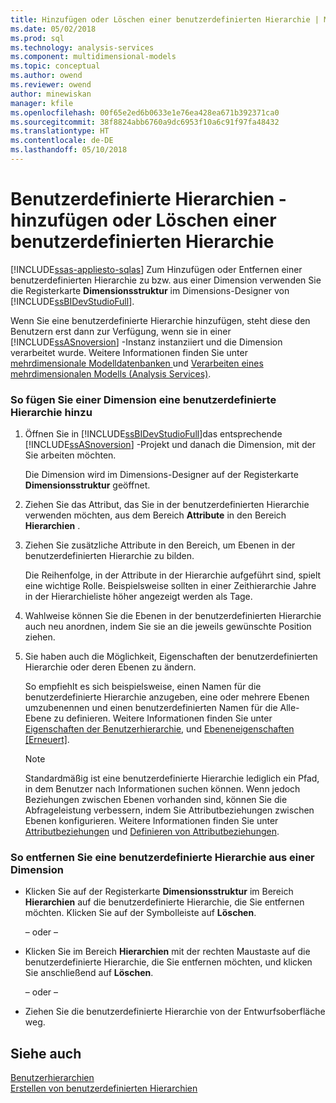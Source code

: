 ```yaml
---
title: Hinzufügen oder Löschen einer benutzerdefinierten Hierarchie | Microsoft Docs
ms.date: 05/02/2018
ms.prod: sql
ms.technology: analysis-services
ms.component: multidimensional-models
ms.topic: conceptual
ms.author: owend
ms.reviewer: owend
author: minewiskan
manager: kfile
ms.openlocfilehash: 00f65e2ed6b0633e1e76ea428ea671b392371ca0
ms.sourcegitcommit: 38f8824abb6760a9dc6953f10a6c91f97fa48432
ms.translationtype: HT
ms.contentlocale: de-DE
ms.lasthandoff: 05/10/2018
---
```

# <a name="user-defined-hierarchies---add-or-delete-a-user-defined-hierarchy"></a>Benutzerdefinierte Hierarchien - hinzufügen oder Löschen einer benutzerdefinierten Hierarchie
[!INCLUDE[ssas-appliesto-sqlas](../../includes/ssas-appliesto-sqlas.md)]
  Zum Hinzufügen oder Entfernen einer benutzerdefinierten Hierarchie zu bzw. aus einer Dimension verwenden Sie die Registerkarte **Dimensionsstruktur** im Dimensions-Designer von [!INCLUDE[ssBIDevStudioFull](../../includes/ssbidevstudiofull-md.md)].  
  
 Wenn Sie eine benutzerdefinierte Hierarchie hinzufügen, steht diese den Benutzern erst dann zur Verfügung, wenn sie in einer [!INCLUDE[ssASnoversion](../../includes/ssasnoversion-md.md)] -Instanz instanziiert und die Dimension verarbeitet wurde. Weitere Informationen finden Sie unter [mehrdimensionale Modelldatenbanken ](../../analysis-services/multidimensional-models/multidimensional-model-databases-ssas.md) und [Verarbeiten eines mehrdimensionalen Modells &#40;Analysis Services&#41;](../../analysis-services/multidimensional-models/processing-a-multidimensional-model-analysis-services.md).  
  
### <a name="to-add-a-user-defined-hierarchy-to-a-dimension"></a>So fügen Sie einer Dimension eine benutzerdefinierte Hierarchie hinzu  
  
1.  Öffnen Sie in [!INCLUDE[ssBIDevStudioFull](../../includes/ssbidevstudiofull-md.md)]das entsprechende [!INCLUDE[ssASnoversion](../../includes/ssasnoversion-md.md)] -Projekt und danach die Dimension, mit der Sie arbeiten möchten.  
  
     Die Dimension wird im Dimensions-Designer auf der Registerkarte **Dimensionsstruktur** geöffnet.  
  
2.  Ziehen Sie das Attribut, das Sie in der benutzerdefinierten Hierarchie verwenden möchten, aus dem Bereich **Attribute** in den Bereich **Hierarchien** .  
  
3.  Ziehen Sie zusätzliche Attribute in den Bereich, um Ebenen in der benutzerdefinierten Hierarchie zu bilden.  
  
     Die Reihenfolge, in der Attribute in der Hierarchie aufgeführt sind, spielt eine wichtige Rolle. Beispielsweise sollten in einer Zeithierarchie Jahre in der Hierarchieliste höher angezeigt werden als Tage.  
  
4.  Wahlweise können Sie die Ebenen in der benutzerdefinierten Hierarchie auch neu anordnen, indem Sie sie an die jeweils gewünschte Position ziehen.  
  
5.  Sie haben auch die Möglichkeit, Eigenschaften der benutzerdefinierten Hierarchie oder deren Ebenen zu ändern.  
  
     So empfiehlt es sich beispielsweise, einen Namen für die benutzerdefinierte Hierarchie anzugeben, eine oder mehrere Ebenen umzubenennen und einen benutzerdefinierten Namen für die Alle-Ebene zu definieren. Weitere Informationen finden Sie unter [Eigenschaften der Benutzerhierarchie](../../analysis-services/multidimensional-models-olap-logical-dimension-objects/user-hierarchies-properties.md), und [Ebeneneigenschaften [Erneuert]](../../analysis-services/multidimensional-models-olap-logical-dimension-objects/user-hierarchies-level-properties.md).  
  
    > [!NOTE]  
    >  Standardmäßig ist eine benutzerdefinierte Hierarchie lediglich ein Pfad, in dem Benutzer nach Informationen suchen können. Wenn jedoch Beziehungen zwischen Ebenen vorhanden sind, können Sie die Abfrageleistung verbessern, indem Sie Attributbeziehungen zwischen Ebenen konfigurieren. Weitere Informationen finden Sie unter [Attributbeziehungen](../../analysis-services/multidimensional-models-olap-logical-dimension-objects/attribute-relationships.md) und [Definieren von Attributbeziehungen](../../analysis-services/multidimensional-models/attribute-relationships-define.md).  
  
### <a name="to-remove-a-user-defined-hierarchy-from-a-dimension"></a>So entfernen Sie eine benutzerdefinierte Hierarchie aus einer Dimension  
  
-   Klicken Sie auf der Registerkarte **Dimensionsstruktur** im Bereich **Hierarchien** auf die benutzerdefinierte Hierarchie, die Sie entfernen möchten. Klicken Sie auf der Symbolleiste auf **Löschen**.  
  
     – oder –  
  
-   Klicken Sie im Bereich **Hierarchien** mit der rechten Maustaste auf die benutzerdefinierte Hierarchie, die Sie entfernen möchten, und klicken Sie anschließend auf **Löschen**.  
  
     – oder –  
  
-   Ziehen Sie die benutzerdefinierte Hierarchie von der Entwurfsoberfläche weg.  
  
## <a name="see-also"></a>Siehe auch  
 [Benutzerhierarchien](../../analysis-services/multidimensional-models-olap-logical-dimension-objects/user-hierarchies.md)   
 [Erstellen von benutzerdefinierten Hierarchien](../../analysis-services/multidimensional-models/user-defined-hierarchies-create.md)  
  
  
